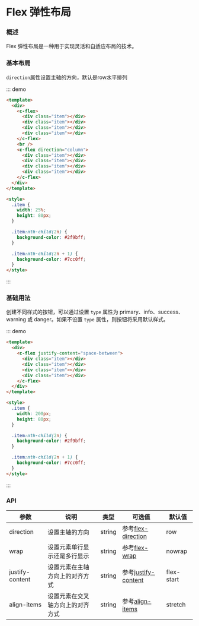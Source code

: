 # Flex 弹性布局

### 概述

Flex 弹性布局是一种用于实现灵活和自适应布局的技术。

### 基本布局

`direction`属性设置主轴的方向，默认是row水平排列

::: demo

```html
<template>
  <div>
    <c-flex>
      <div class="item"></div>
      <div class="item"></div>
      <div class="item"></div>
      <div class="item"></div>
    </c-flex>
    <br />
    <c-flex direction="column">
      <div class="item"></div>
      <div class="item"></div>
      <div class="item"></div>
      <div class="item"></div>
    </c-flex>
  </div>
</template>

<style>
  .item {
    width: 25%;
    height: 80px;
  }

  .item:nth-child(2n) {
    background-color: #2f9bff;
  }

  .item:nth-child(2n + 1) {
    background-color: #7cc0ff;
  }
</style>
```

:::

### 基础用法

创建不同样式的按钮，可以通过设置 `type` 属性为 primary、info、success、warning 或 danger。如果不设置 `type` 属性，则按钮将采用默认样式。

::: demo

```html
<template>
  <div>
    <c-flex justify-content="space-between">
      <div class="item"></div>
      <div class="item"></div>
      <div class="item"></div>
      <div class="item"></div>
    </c-flex>
  </div>
</template>

<style>
  .item {
    width: 200px;
    height: 80px;
  }

  .item:nth-child(2n) {
    background-color: #2f9bff;
  }

  .item:nth-child(2n + 1) {
    background-color: #7cc0ff;
  }
</style>
```

:::

### API

| 参数            | 说明                             | 类型   | 可选值                                                                                  | 默认值     |
| --------------- | -------------------------------- | ------ | --------------------------------------------------------------------------------------- | ---------- |
| direction       | 设置主轴的方向                   | string | 参考[flex-direction](https://developer.mozilla.org/zh-CN/docs/Web/CSS/flex-direction)   | row        |
| wrap            | 设置元素单行显示还是多行显示     | string | 参考[flex-wrap](https://developer.mozilla.org/zh-CN/docs/Web/CSS/flex-wrap)             | nowrap     |
| justify-content | 设置元素在主轴方向上的对齐方式   | string | 参考[justify-content](https://developer.mozilla.org/zh-CN/docs/Web/CSS/justify-content) | flex-start |
| align-items     | 设置元素在交叉轴方向上的对齐方式 | string | 参考[align-items](https://developer.mozilla.org/zh-CN/docs/Web/CSS/align-items)         | stretch    |
